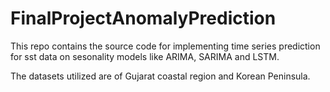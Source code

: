 # FinalProjectAnomalyPrediction

This repo contains the source code for implementing time series prediction for sst data on sesonality models like ARIMA, SARIMA and LSTM.

The datasets utilized are of Gujarat coastal region and Korean Peninsula.
